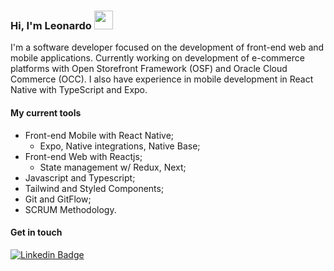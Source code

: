 ### Hi, I'm Leonardo <img src="https://media.giphy.com/media/hvRJCLFzcasrR4ia7z/giphy.gif" width="30" >

I'm a software developer focused on the development of front-end web and mobile applications. Currently working on development of e-commerce platforms with Open Storefront Framework (OSF) and Oracle Cloud Commerce (OCC). I also have experience in mobile development in React Native with TypeScript and Expo.

#### My current tools 
- Front-end Mobile with React Native; 
  - Expo, Native integrations, Native Base;
- Front-end Web with Reactjs;
  - State management w/ Redux, Next;
- Javascript and Typescript;  
- Tailwind and Styled Components;
- Git and GitFlow;
- SCRUM Methodology. 

#### Get in touch

[![Linkedin Badge](https://img.shields.io/badge/-Linkedin-blue?style=flat-square&logo=Linkedin&logoColor=white&link=https://www.linkedin.com/in/leondavidtb)](https://www.linkedin.com/in/leondavidtb/)
